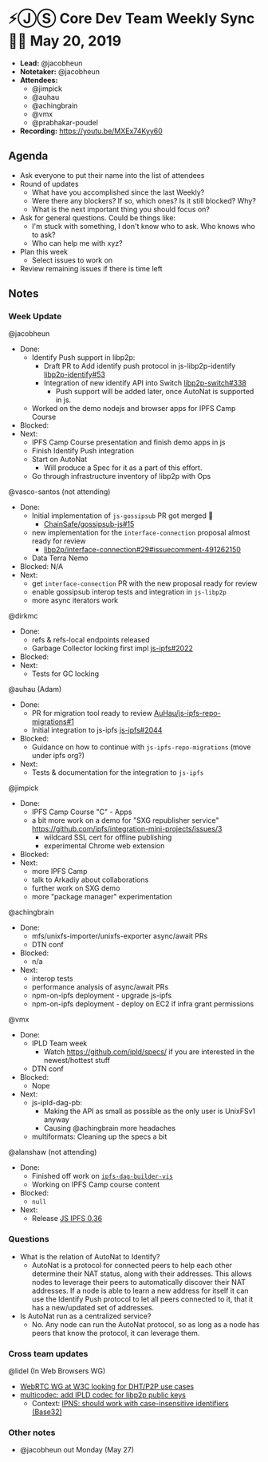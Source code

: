 # ⚡️ⒿⓈ Core Dev Team Weekly Sync 🙌🏽 May 20, 2019

- **Lead:** @jacobheun
- **Notetaker:** @jacobheun
- **Attendees:**
  - @jimpick
  - @auhau
  - @achingbrain
  - @vmx
  - @prabhakar-poudel
- **Recording:** https://youtu.be/MXEx74Kyy60

## Agenda

- Ask everyone to put their name into the list of attendees
- Round of updates
  - What have you accomplished since the last Weekly?
  - Were there any blockers? If so, which ones? Is it still blocked? Why?
  - What is the next important thing you should focus on?
- Ask for general questions. Could be things like:
  - I'm stuck with something, I don't know who to ask. Who knows who to ask?
  - Who can help me with xyz?
- Plan this week
  - Select issues to work on
- Review remaining issues if there is time left

## Notes

### Week Update

@jacobheun
 - Done:
   - Identify Push support in libp2p:
     - Draft PR to Add identify push protocol in js-libp2p-identify [libp2p-identify#53](https://github.com/libp2p/js-libp2p-identify/pull/53)
     - Integration of new identify API into Switch [libp2p-switch#338](https://github.com/libp2p/js-libp2p-switch/pull/338)
       - Push support will be added later, once AutoNat is supported in js.
   - Worked on the demo nodejs and browser apps for IPFS Camp Course
 - Blocked:
 - Next:
   - IPFS Camp Course presentation and finish demo apps in js
   - Finish Identify Push integration
   - Start on AutoNat
     - Will produce a Spec for it as a part of this effort.
   - Go through infrastructure inventory of libp2p with Ops

@vasco-santos (not attending)
 - Done:
   - Initial implementation of `js-gossipsub` PR got merged 🚀
     - [ChainSafe/gossipsub-js#15](https://github.com/ChainSafe/gossipsub-js/pull/15)
   - new implementation for the `interface-connection` proposal almost ready for review
     - [libp2p/interface-connection#29#issuecomment-491262150](https://github.com/libp2p/interface-connection/pull/29#issuecomment-491262150)
   - Data Terra Nemo
 - Blocked: N/A
 - Next:
   - get `interface-connection` PR with the new proposal ready for review
   - enable gossipsub interop tests and integration in `js-libp2p`
   - more async iterators work

@dirkmc
 - Done:
   - refs & refs-local endpoints released
   - Garbage Collector locking first impl [js-ipfs#2022](https://github.com/ipfs/js-ipfs/pull/2022)
 - Blocked:
 - Next:
   - Tests for GC locking

@auhau (Adam)
 - Done:
   - PR for migration tool ready to review [AuHau/js-ipfs-repo-migrations#1](https://github.com/AuHau/js-ipfs-repo-migrations/pull/1)
   - Initial integration to js-ipfs [js-ipfs#2044](https://github.com/ipfs/js-ipfs/pull/2044)
 - Blocked:
   - Guidance on how to continue with `js-ipfs-repo-migrations` (move under ipfs org?) 
 - Next:
   - Tests & documentation for the integration to `js-ipfs`
   
@jimpick
 - Done:
   - IPFS Camp Course "C" - Apps
   - a bit more work on a demo for "SXG republisher service" https://github.com/ipfs/integration-mini-projects/issues/3
     - wildcard SSL cert for offline publishing
     - experimental Chrome web extension
 - Blocked:
 - Next:
   - more IPFS Camp
   - talk to Arkadiy about collaborations
   - further work on SXG demo
   - more "package manager" experimentation

@achingbrain
 - Done:
   - mfs/unixfs-importer/unixfs-exporter async/await PRs
   - DTN conf
 - Blocked:
   - n/a
 - Next:
   - interop tests
   - performance analysis of async/await PRs
   - npm-on-ipfs deployment - upgrade js-ipfs
   - npm-on-ipfs deployment - deploy on EC2 if infra grant permissions

@vmx
 - Done:
   - IPLD Team week
     - Watch https://github.com/ipld/specs/ if you are interested in the newest/hottest stuff
   - DTN conf
 - Blocked:
   - Nope
 - Next:
   - js-ipld-dag-pb:
     - Making the API as small as possible as the only user is UnixFSv1 anyway
     - Causing @achingbrain more headaches
   - multiformats: Cleaning up the specs a bit

@alanshaw (not attending)
- Done:
    - Finished off work on [`ipfs-dag-builder-vis`](https://github.com/ipfs-shipyard/ipfs-dag-builder-vis)
    - Working on IPFS Camp course content
- Blocked:
    - `null`
- Next:
    - Release [JS IPFS 0.36](https://github.com/ipfs/js-ipfs/issues/2024)
 
### Questions
- What is the relation of AutoNat to Identify?
  - AutoNat is a protocol for connected peers to help each other determine their NAT status, along with their addresses. This allows nodes to leverage their peers to automatically discover their NAT addresses. If a node is able to learn a new address for itself it can use the Identify Push protocol to let all peers connected to it, that it has a new/updated set of addresses.
- Is AutoNat run as a centralized service?
  - No. Any node can run the AutoNat protocol, so as long as a node has peers that know the protocol, it can leverage them.

### Cross team updates

@lidel (In Web Browsers WG)
- [WebRTC WG at W3C looking for DHT/P2P use cases](https://github.com/libp2p/js-libp2p-webrtc-star/issues/177)
- [multicodec: add IPLD codec for libp2p public keys](https://github.com/multiformats/multicodec/pull/131)
  - Context: [IPNS: should work with case-insensitive identifiers (Base32)](https://github.com/ipfs/go-ipfs/issues/5287)
  
### Other notes

- @jacobheun out Monday (May 27)
